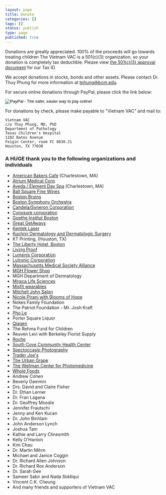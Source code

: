 ```yaml
---
layout: page
title: Donate
categories: []
tags: []
status: publish
type: page
published: true
---
```

Donations are greatly appreciated. 100% of the proceeds will go towards treating children
The Vietnam VAC is a 501\(c\)(3) organization, so your donation is completely tax deductible. Please view [the 501\(c\)(3) approval document](http://vietnamvac.isamonkey.org/documents/VietnamVAC-501c3-Approval.pdf) for our Tax ID.

We accept donations in stocks, bonds and other assets.  Please contact Dr. Thuy Phung for more information at tphung@bcm.edu.

For secure online donations through PayPal, please click the link below:

<form action="https://www.paypal.com/cgi-bin/webscr" method="post"><input type="hidden" name="cmd" value="_s-xclick"><input type="hidden" name="hosted_button_id" value="DMJ74Y9B4D8HY"><input type="image" src="https://www.paypalobjects.com/en_US/i/btn/btn_donateCC_LG.gif" border="0" name="submit" alt="PayPal - The safer, easier way to pay online!"><img alt="" border="0" src="https://www.paypalobjects.com/en_US/i/scr/pixel.gif" width="1" height="1"></form>
  
For donations by check, please make payable to "Vietnam VAC" and mail to:

    Vietnam VAC
    c/o Thuy Phung, MD, PhD
    Department of Pathology
    Texas Children's Hospital
    1102 Bates Avenue
    Feigin Center, room FC 0830.21
    Houston, TX 77030

### A HUGE thank you to the following organizations and individuals

* [American Bakers Cafe](http://www.americanbakerscafe.com/) (Charlestown, MA)
* [Atrium Medical Corp](http://www.atriummed.com/)
* [Aveda / Element Day Spa](http://www.elementsalonspa.com/) (Charlestown, MA)
* [Ball Square Fine Wines](http://www.ballsquarefinewines.com/)
* [Boston Bruins](http://bruins.nhl.com/)
* [Boston Symphony Orchestra](http://bso.org)
* [Candela/Syneron Corporation](http://www.candelalaser.com/)
* [Cynosure corporation](http://www.cynosure.com)
* [Goethe Institut Boston](http://www.goethe.de/ins/us/bos/enindex.htm?wt_sc=boston)
* [Great GetAways](http://www.ggatravel.com/)
* [Kentek Laser](http://www.kenteklaserstore.com/)
* [Kuchnir Dermatology and Dermatologic Surgery](www.kuchnirdermatology.com)
* KT Printing, (Houston, TX)
* [The Liberty Hotel, Boston](http://www.libertyhotel.com/)
* [Living Proof](www.livingproof.com)
* [Lumenis Corporation](http://www.lumenis.com/)
* [Lutronic Corporation](www.lutronic.com)
* [Massachusetts Medical Society Alliance](http://www.massmed.org)
* [MGH Flower Shop](http://www.mghgeneralstore.com/)
* MGH Department of Dermatology
* [Miraca Life Sciences](www.miracalifesciences.com)
* [Misfit wearables](www.misfitwearables.com)
* [Mitchell John Salon](http://www.mjsalon.com/)
* [Nicole Pirani with Blooms of Hope](http://bloomsofhopefloral.com/)
* Nokes Family Foundation
* The Patriot Foundation - Mr. Josh Kraft
* [Pho Le](http://lescambridge.com)
* Porter Square Liquor
* [Qiagen](http://www.qiagen.com/)
* The Rehma Fund for Children
* Reuven Levi with Berkeley Florist Supply
* [Roche](http://www.roche.com/index.htm)
* [South Cove Community Health Center](http://www.scchc.org)
* [Spectoccasio Photography](http://www.spectoccasio.com/)
* [Trader Joe's](http://www.traderjoes.com/)
* [The Urban Grape](http://theurbangrape.com/)
* [The Wellman Center for Photomedicine](http://www2.massgeneral.org/wellman/)
* [Whole Foods](http://www.wholefoodsmarket.com/)
* Andrew Cohen
* Beverly Dammin
* Drs. David and Claire Fisher
* Dr. Ethan Lerner
* Dr. Fran Lagana
* Dr. Geoffrey Moodie
* Jennifer Frautschi
* Jenny and Ken Kucan
* Dr. John Binhlam
* John Anderson Lynch
* Joshua Tam
* Kathie and Larry Clinesmith
* Kelly O'Hanlon
* Kim Chau
* Dr. Martin Mihm
* Michael and Janice Coggin
* Dr. Richard Allen Johnson
* Dr. Richard Rox Anderson
* Dr. Sarah Gee
* Sameer Sabir and Nada Siddiqui
* Vincent C.K. Cheung
* And many friends and supporters of Vietnam VAC

